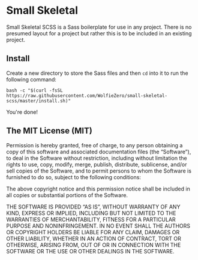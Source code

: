 # Small Skeletal

Small Skeletal SCSS is a Sass boilerplate for use in any project. There is no
presumed layout for a project but rather this is to be included in an existing
project.


## Install

Create a new directory to store the Sass files and then `cd` into it to run the
following command:

    bash -c "$(curl -fsSL https://raw.githubusercontent.com/WolfieZero/small-skeletal-scss/master/install.sh)"

You're done!


## The MIT License (MIT)

Permission is hereby granted, free of charge, to any person obtaining a copy of
this software and associated documentation files (the “Software”), to deal in
the Software without restriction, including without limitation the rights to
use, copy, modify, merge, publish, distribute, sublicense, and/or sell copies of
the Software, and to permit persons to whom the Software is furnished to do so,
subject to the following conditions:

The above copyright notice and this permission notice shall be included in all
copies or substantial portions of the Software.

THE SOFTWARE IS PROVIDED “AS IS”, WITHOUT WARRANTY OF ANY KIND, EXPRESS OR
IMPLIED, INCLUDING BUT NOT LIMITED TO THE WARRANTIES OF MERCHANTABILITY, FITNESS
FOR A PARTICULAR PURPOSE AND NONINFRINGEMENT. IN NO EVENT SHALL THE AUTHORS OR
COPYRIGHT HOLDERS BE LIABLE FOR ANY CLAIM, DAMAGES OR OTHER LIABILITY, WHETHER
IN AN ACTION OF CONTRACT, TORT OR OTHERWISE, ARISING FROM, OUT OF OR IN
CONNECTION WITH THE SOFTWARE OR THE USE OR OTHER DEALINGS IN THE SOFTWARE.
